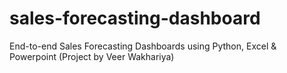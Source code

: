 # sales-forecasting-dashboard
End-to-end Sales Forecasting Dashboards using Python, Excel &amp; Powerpoint (Project by Veer Wakhariya)
